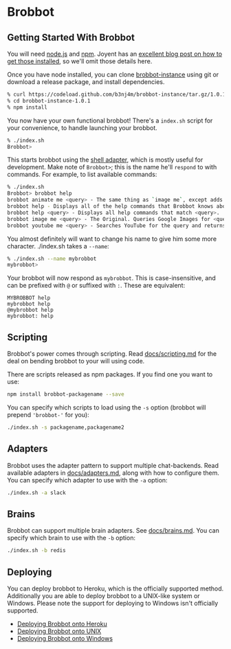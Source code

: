 # Brobbot

## Getting Started With Brobbot

You will need [node.js](http://nodejs.org/) and [npm](https://npmjs.org/). Joyent has
an [excellent blog post on how to get those installed](http://joyent.com/blog/installing-node-and-npm), so we'll omit those details here.

Once you have node installed, you can clone [brobbot-instance](https://github.com/b3nj4m/brobbot-instance) using git or download a release package, and install dependencies.

```bash
% curl https://codeload.github.com/b3nj4m/brobbot-instance/tar.gz/1.0.1 | tar -xz
% cd brobbot-instance-1.0.1
% npm install
```

You now have your own functional brobbot! There's a `index.sh` script
for your convenience, to handle launching your brobbot.

```bash
% ./index.sh
Brobbot>
```

This starts brobbot using the [shell adapter](adapters/shell.md), which
is mostly useful for development. Make note of  `Brobbot>`; this is the name he'll
`respond` to with commands. For example, to list available commands:

```bash
% ./index.sh
Brobbot> brobbot help
brobbot animate me <query> - The same thing as `image me`, except adds a few parameters to try to return an animated GIF instead.
brobbot help - Displays all of the help commands that Brobbot knows about.
brobbot help <query> - Displays all help commands that match <query>.
brobbot image me <query> - The Original. Queries Google Images for <query> and returns a random top result.
brobbot youtube me <query> - Searches YouTube for the query and returns the video embed link.
```

You almost definitely will want to change his name to give him some more character. ./index.sh takes a `--name`:

```bash
% ./index.sh --name mybrobbot
mybrobbot>
```

Your brobbot will now respond as `mybrobbot`. This is
case-insensitive, and can be prefixed with `@` or suffixed with `:`. These are equivalent:

```
MYBROBBOT help
mybrobbot help
@mybrobbot help
mybrobbot: help
```

## Scripting

Brobbot's power comes through scripting. Read [docs/scripting.md](scripting.md) for the deal on bending brobbot to your will using code.

There are scripts released as npm packages. If you find one you want to use:

```bash
npm install brobbot-packagename --save
```

You can specify which scripts to load using the `-s` option (brobbot will prepend `'brobbot-'` for you):

```bash
./index.sh -s packagename,packagename2
```

## Adapters

Brobbot uses the adapter pattern to support multiple chat-backends. Read available adapters in [docs/adapters.md](adapters.md), along with how to configure them.
You can specify which adapter to use with the `-a` option:

```bash
./index.sh -a slack
```

## Brains

Brobbot can support multiple brain adapters. See [docs/brains.md](brains.md). You can specify which brain to use with the `-b` option:

```bash
./index.sh -b redis
```

## Deploying

You can deploy brobbot to Heroku, which is the officially supported method.
Additionally you are able to deploy brobbot to a UNIX-like system or Windows.
Please note the support for deploying to Windows isn't officially supported.

* [Deploying Brobbot onto Heroku](deploying/heroku.md)
* [Deploying Brobbot onto UNIX](deploying/unix.md)
* [Deploying Brobbot onto Windows](deploying/windows.md)
